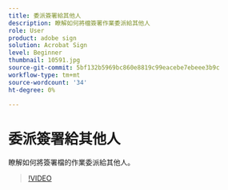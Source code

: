 ```yaml
---
title: 委派簽署給其他人
description: 瞭解如何將檔簽署作業委派給其他人
role: User
product: adobe sign
solution: Acrobat Sign
level: Beginner
thumbnail: 10591.jpg
source-git-commit: 5bf132b5969bc860e8819c99eacebe7ebeee3b9c
workflow-type: tm+mt
source-wordcount: '34'
ht-degree: 0%

---
```


# 委派簽署給其他人

瞭解如何將簽署檔的作業委派給其他人。

>[!VIDEO](https://video.tv.adobe.com/v/343856?hidetitle=true)
